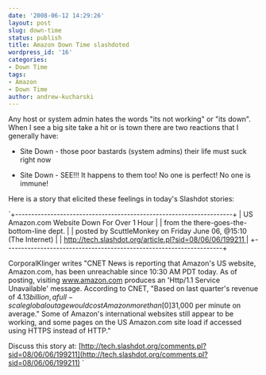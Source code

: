 ```yaml
---
date: '2008-06-12 14:29:26'
layout: post
slug: down-time
status: publish
title: Amazon Down Time slashdoted
wordpress_id: '16'
categories:
- Down Time
tags:
- Amazon
- Down Time
author: andrew-kucharski
---
```


Any host or system admin hates the words "its not working" or "its down".  When I see a big site take a hit or is town there are two reactions that I generally have:



	
  * Site Down - those poor bastards (system admins) their life must suck right now

	
  * Site Down - SEE!!! It happens to them too!  No one is perfect!  No one is immune!


Here is a story that elicited these feelings in today's Slashdot stories:


> 
`+--------------------------------------------------------------------+
| US Amazon.com Website Down For Over 1 Hour                         |
|   from the there-goes-the-bottom-line dept.                        |
|   posted by ScuttleMonkey on Friday June 06, @15:10 (The Internet) |
|   [http://tech.slashdot.org/article.pl?sid=08/06/06/199211  ](http://tech.slashdot.org/comments.pl?sid=08/06/06/199211)        |
+--------------------------------------------------------------------+

CorporalKlinger writes "CNET News is reporting that Amazon's US website, Amazon.com, has been unreachable since 10:30 AM PDT today. As of posting, visiting www.amazon.com produces an 'Http/1.1 Service Unavailable' message. According to CNET, "Based on last quarter's revenue of $4.13 billion, a full-scale global outage would cost Amazon more than [0]$31,000 per minute on average." Some of Amazon's international websites still appear to be working, and some pages on the US Amazon.com site load if accessed using HTTPS instead of HTTP."

Discuss this story at:
    [http://tech.slashdot.org/comments.pl?sid=08/06/06/199211](http://tech.slashdot.org/comments.pl?sid=08/06/06/199211)
`


